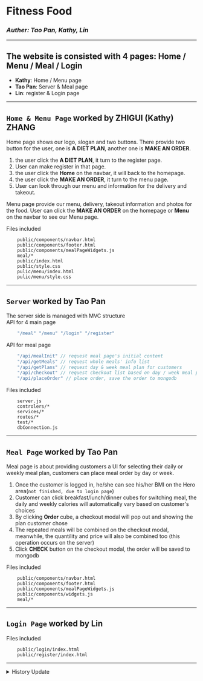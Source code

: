 # Fitness Food 
### _Auther: Tao Pan, Kathy, Lin_
---

## The website is consisted with 4 pages: Home / Menu / Meal / Login

* **Kathy**: Home / Menu page
* **Tao Pan**: Server & Meal page
* **Lin**: register & Login page

---
## `Home & Menu Page` worked by ZHIGUI (Kathy) ZHANG

Home page shows our logo, slogan and two buttons. There provide two button for the user, one is **A DIET PLAN**, another one is **MAKE AN ORDER**.
1. the user click the **A DIET PLAN**, it turn to the register page.
2. User can make register in that page.
3. the user click the **Home** on the navbar, it will back to the homepage.
4. the user click the **MAKE AN ORDER**, it turn to the menu page.
5. User can look through our menu and information for the delivery and takeout.

Menu page provide our menu, delivery, takeout information and photos for the food. User can click the **MAKE AN ORDER** on the homepage or **Menu** on the navbar to see our Menu page.


Files included
``` 
    public/components/navbar.html
    public/components/footer.html
    public/components/mealPageWidgets.js
    meal/*
    public/index.html
    public/style.css
    pulic/menu/index.html
    pulic/menu/style.css
```
---
## `Server` worked by Tao Pan
The server side is managed with MVC structure  
API for 4 main page
```js
    "/meal" "/menu" "/login" "/register"
```
API for meal page 
```js
    "/api/mealInit" // request meal page's initial content
    "/api/getMeals" // request whole meals' info list
    "/api/getPlans" // request day & week meal plan for customers
    "/api/checkout" // request checkout list based on day / week meal plan
    "/api/placeOrder" // place order, save the order to mongodb
```
Files included
``` 
    server.js 
    controlers/*
    services/*
    routes/*
    test/*
    dbConnection.js
```

---
## `Meal Page` worked by Tao Pan
Meal page is about providing customers a UI for selecting their daily or weekly meal plan, customers can place meal order by day or week.  
1. Once the customer is logged in, he/she can see his/her BMI on the Hero area(`not finished, due to login page`)
2. Customer can click breakfast/lunch/dinner cubes for switching meal, the daily and weekly calories will automatically vary based on customer's choices 
3. By clicking **Order** cube, a checkout modal will pop out and showing the plan customer chose
4. The repeated meals will be combined on the checkout modal, meanwhile, the quantility and price will also be combined too (this operation occurs on the server)
5. Click **CHECK** button on the checkout modal, the order will be saved to mongodb

Files included
```
    public/components/navbar.html
    public/components/footer.html
    public/components/mealPageWidgets.js
    public/components/widgets.js
    meal/*

```

---
## `Login Page` worked by Lin

Files included
``` 
    public/login/index.html
    public/register/index.html
```

---

<details>
<summary>History Update</summary>


`public` folder is where the website stored, includes home page & meal page

### Add A New Page

1. create a new folder in `public` folder for the new page, the folder name is the same as **request**
2. create html / js / css for this new page
3. if the page needs to load some html tag widgets, create a new widget for the page. e.g. `public/components/mealPageWidgets.js`
4. create a req for server in `server.js`: `app.get('/meal', (req, res) => {...})`
5. modify the **MVC** related files if required (`routes / controllers / services` folders)

<mark>NOTICE: Please be aware to use the correct **path** (e.g. `../xx/yy` `./xx/yy`) when you create new folders/files</mark>
---
</details>
